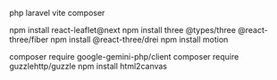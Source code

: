 php
laravel
vite
composer

npm install react-leaflet@next
npm install three @types/three @react-three/fiber
npm install @react-three/drei
npm install motion

composer require google-gemini-php/client
composer require guzzlehttp/guzzle
npm install html2canvas
